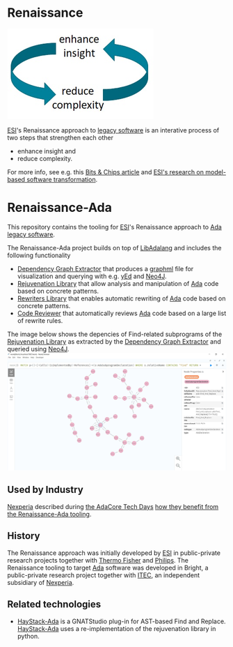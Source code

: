 # Renaissance
![Enhance insight and reduce complexity](/doc/enhance-insight-reduce-complexity.jpg)

[ESI](https://esi.nl)'s Renaissance approach to [legacy software](https://en.wikipedia.org/wiki/Legacy_code) is an interative process of
two steps that strengthen each other
* enhance insight and 
* reduce complexity.

For more info, see e.g. this 
[Bits & Chips article](https://bits-chips.nl/artikel/esi-helps-thermo-fisher-and-philips-grease-their-software-machines)
and [ESI's research on model-based software transformation](https://esi.nl/research/output/methods/model-based-software-transformation).

# Renaissance-Ada
This repository contains the tooling for [ESI](https://esi.nl)'s Renaissance approach to [Ada](https://en.wikipedia.org/wiki/Ada_(programming_language)) [legacy software](https://en.wikipedia.org/wiki/Legacy_code). 

The Renaissance-Ada project builds on top of [LibAdalang](https://adaco.re/libadalang) and includes the following functionality
* [Dependency Graph Extractor](/src/tools/Dependency_Graph_Extractor) that produces a [graphml](http://graphml.graphdrawing.org) file for visualization and querying 
with e.g. [yEd](https://www.yworks.com/products/yed) and [Neo4J](https://neo4j.com/).
* [Rejuvenation Library](/src/libraries/Rejuvenation_Lib) that 
allow analysis and manipulation of [Ada](https://en.wikipedia.org/wiki/Ada_(programming_language))  code based on concrete patterns.
* [Rewriters Library](/src/libraries/Rewriters_Lib) that
enables automatic rewriting of [Ada](https://en.wikipedia.org/wiki/Ada_(programming_language)) code based on concrete patterns.
* [Code Reviewer](/src/tools/Code_Reviewer) that automatically reviews [Ada](https://en.wikipedia.org/wiki/Ada_(programming_language)) code 
based on a large list of rewrite rules.

The image below shows the depencies of Find-related subprograms of 
the [Rejuvenation Library](/src/libraries/Rejuvenation_Lib)
as extracted by the [Dependency Graph Extractor](/src/tools/Dependency_Graph_Extractor) and 
queried using [Neo4J](https://neo4j.com/).
![Dependencies of Find-related subprograms of the Rejuvenation Library](/doc/Relations_Of_Find.jpg)

## Used by Industry
[Nexperia](https://nexperia.com) described during [the AdaCore Tech Days](https://events.adacore.com/eutechday2021) 
[how they benefit from the Renaissance-Ada tooling](https://www.youtube.com/watch?v=EHrd-9wgALM).

## History
The Renaissance approach was initially developed by [ESI](https://esi.nl)
in public-private research projects together with [Thermo Fisher](https://thermofisher.com) and [Philips](http://philips.com).
The Renaissance tooling to target [Ada](https://en.wikipedia.org/wiki/Ada_(programming_language)) software
was developed in Bright, 
a public-private research project together with [ITEC](https://itecequipment.com), an independent subsidiary of [Nexperia](https://nexperia.com).

## Related technologies
* [HayStack-Ada](https://github.com/BurritoZz/Haystack-Ada) is a GNATStudio plug-in for AST-based Find and Replace. 
[HayStack-Ada](https://github.com/BurritoZz/Haystack-Ada) uses a re-implementation of the rejuvenation library in python.
